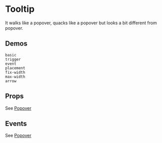 # Tooltip
It walks like a popover, quacks like a popover but looks a bit different from popover.
## Demos
```demo
basic
trigger
event
placement
fix-width
max-width
arrow
```
## Props
See [Popover](n-popover#Props)

## Events
See [Popover](n-popover#Props)